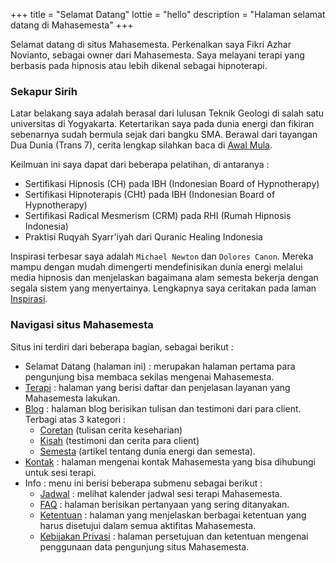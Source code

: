 +++
title = "Selamat Datang"
lottie = "hello"
description = "Halaman selamat datang di Mahasemesta"
+++

Selamat datang di situs Mahasemesta. Perkenalkan saya Fikri Azhar Novianto, sebagai owner dari Mahasemesta. Saya melayani terapi yang berbasis pada hipnosis atau lebih dikenal sebagai hipnoterapi.

### Sekapur Sirih

Latar belakang saya adalah berasal dari lulusan Teknik Geologi di salah satu universitas di Yogyakarta. Ketertarikan saya pada dunia energi dan fikiran sebenarnya sudah bermula sejak dari bangku SMA. Berawal dari tayangan Dua Dunia (Trans 7), cerita lengkap silahkan baca di [Awal Mula](/blog/awal-mula).

Keilmuan ini saya dapat dari beberapa pelatihan, di antaranya :
- Sertifikasi Hipnosis (CH) pada IBH (Indonesian Board of Hypnotherapy)
- Sertifikasi Hipnoterapis (CHt) pada IBH (Indonesian Board of Hypnotherapy)
- Sertifikasi Radical Mesmerism (CRM) pada RHI (Rumah Hipnosis Indonesia)
- Praktisi Ruqyah Syarr'iyah dari Quranic Healing Indonesia

Inspirasi terbesar saya adalah `Michael Newton` dan `Dolores Canon`. Mereka mampu dengan mudah dimengerti mendefinisikan dunia energi melalui media hipnosis dan menjelaskan bagaimana alam semesta bekerja dengan segala sistem yang menyertainya. Lengkapnya saya ceritakan pada laman [Inspirasi](/blog/inspirasi).

### Navigasi situs Mahasemesta

Situs ini terdiri dari beberapa bagian, sebagai berikut :
- Selamat Datang (halaman ini) : merupakan halaman pertama para pengunjung bisa membaca sekilas mengenai Mahasemesta.
- [Terapi](/terapi) : halaman yang berisi daftar dan penjelasan layanan yang Mahasemesta lakukan.
- [Blog](/blog) : halaman blog berisikan tulisan dan testimoni dari para client. Terbagi atas 3 kategori :
    - [Coretan](/kategori/coretan) (tulisan cerita keseharian)
    - [Kisah](/kategori/kisah) (testimoni dan cerita para client)
    - [Semesta](/kategori/semesta) (artikel tentang dunia energi dan semesta).
- [Kontak](/kontak) : halaman mengenai kontak Mahasemesta yang bisa dihubungi untuk sesi terapi.
- Info : menu ini berisi beberapa submenu sebagai berikut :    
    - [Jadwal](https://calendar.google.com/calendar/embed?src=fikriazh%40gmail.com&ctz=Asia%2FJakarta) : melihat kalender jadwal sesi terapi Mahasemesta.
    - [FAQ](/faq) : halaman berisikan pertanyaan yang sering ditanyakan.
    - [Ketentuan](/ketentuan) : halaman yang menjelaskan berbagai ketentuan yang harus disetujui dalam semua aktifitas Mahasemesta.
    - [Kebijakan Privasi](/kebijakan-privasi) : halaman persetujuan dan ketentuan mengenai penggunaan data pengunjung situs Mahasemesta.
